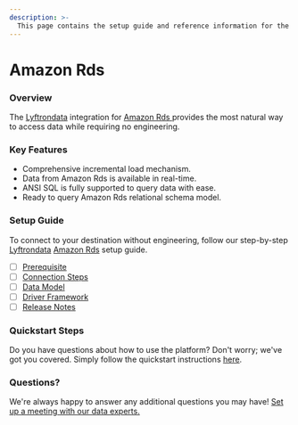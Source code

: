 ```yaml
---
description: >-
  This page contains the setup guide and reference information for the Amazon Rds source connector.
---
```


# Amazon Rds

### Overview

The [Lyftrondata](https://www.lyftrondata.com/) integration for [Amazon Rds](https://www.lyftrondata.com/integration/amazon-rds/)[ ](https://www.lyftrondata.com/integration/amazon-rds/)provides the most natural way to access data while requiring no engineering.

### Key Features

* Comprehensive incremental load mechanism.
* Data from Amazon Rds is available in real-time.&#x20;
* ANSI SQL is fully supported to query data with ease.
* Ready to query Amazon Rds relational schema model.

### Setup Guide

To connect to your destination without engineering, follow our step-by-step [Lyftrondata](https://www.lyftrondata.com/)  [Amazon Rds](https://www.lyftrondata.com/integration/amazon-rds/) setup guide.

* [ ] [Prerequisite](../../technology-analytics/amazon-rds/prerequisite.md)
* [ ] [Connection Steps](../../technology-analytics/amazon-rds/connection-steps.md)
* [ ] [Data Model](../../technology-analytics/amazon-rds/data-model/)
* [ ] [Driver Framework](../../technology-analytics/amazon-rds/driver-framework/)
* [ ] [Release Notes](../../technology-analytics/amazon-rds/release-notes.md)

### Quickstart Steps

Do you have questions about how to use the platform? Don't worry; we've got you covered. Simply follow the quickstart instructions [here](../../../quickstart-steps.md).

### Questions? <a href="#questions" id="questions"></a>

We're always happy to answer any additional questions you may have! [Set up a meeting with our data experts.](https://www.lyftrondata.com/book-a-meeting/)

